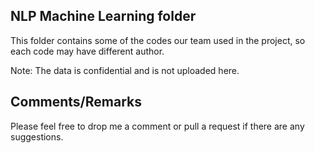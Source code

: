 ## NLP Machine Learning folder
This folder contains some of the codes our team used in the project, so each code may have different author.

Note: The data is confidential and is not uploaded here.

## Comments/Remarks
Please feel free to drop me a comment or pull a request if there are any suggestions.
